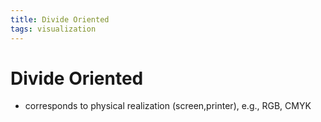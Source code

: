 ```yaml
---
title: Divide Oriented
tags: visualization
---
```


# Divide Oriented
- corresponds to physical realization (screen,printer), e.g., RGB, CMYK














































